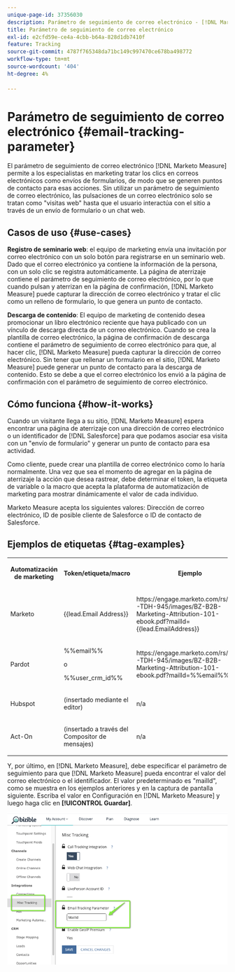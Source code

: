 ```yaml
---
unique-page-id: 37356030
description: Parámetro de seguimiento de correo electrónico - [!DNL Marketo Measure]
title: Parámetro de seguimiento de correo electrónico
exl-id: e2cfd59e-ce4a-4cbb-b64a-828d1db7410f
feature: Tracking
source-git-commit: 4787f765348da71bc149c997470ce678ba498772
workflow-type: tm+mt
source-wordcount: '404'
ht-degree: 4%

---
```


# Parámetro de seguimiento de correo electrónico {#email-tracking-parameter}

El parámetro de seguimiento de correo electrónico [!DNL Marketo Measure] permite a los especialistas en marketing tratar los clics en correos electrónicos como envíos de formularios, de modo que se generen puntos de contacto para esas acciones. Sin utilizar un parámetro de seguimiento de correo electrónico, las pulsaciones de un correo electrónico solo se tratan como &quot;visitas web&quot; hasta que el usuario interactúa con el sitio a través de un envío de formulario o un chat web.

## Casos de uso  {#use-cases}

**Registro de seminario web**: el equipo de marketing envía una invitación por correo electrónico con un solo botón para registrarse en un seminario web. Dado que el correo electrónico ya contiene la información de la persona, con un solo clic se registra automáticamente. La página de aterrizaje contiene el parámetro de seguimiento de correo electrónico, por lo que cuando pulsan y aterrizan en la página de confirmación, [!DNL Marketo Measure] puede capturar la dirección de correo electrónico y tratar el clic como un relleno de formulario, lo que genera un punto de contacto.

**Descarga de contenido**: El equipo de marketing de contenido desea promocionar un libro electrónico reciente que haya publicado con un vínculo de descarga directa de un correo electrónico. Cuando se crea la plantilla de correo electrónico, la página de confirmación de descarga contiene el parámetro de seguimiento de correo electrónico para que, al hacer clic, [!DNL Marketo Measure] pueda capturar la dirección de correo electrónico. Sin tener que rellenar un formulario en el sitio, [!DNL Marketo Measure] puede generar un punto de contacto para la descarga de contenido. Esto se debe a que el correo electrónico los envió a la página de confirmación con el parámetro de seguimiento de correo electrónico.

## Cómo funciona {#how-it-works}

Cuando un visitante llega a su sitio, [!DNL Marketo Measure] espera encontrar una página de aterrizaje con una dirección de correo electrónico o un identificador de [!DNL Salesforce] para que podamos asociar esa visita con un &quot;envío de formulario&quot; y generar un punto de contacto para esa actividad.

Como cliente, puede crear una plantilla de correo electrónico como lo haría normalmente. Una vez que sea el momento de agregar en la página de aterrizaje la acción que desea rastrear, debe determinar el token, la etiqueta de variable o la macro que acepta la plataforma de automatización de marketing para mostrar dinámicamente el valor de cada individuo.

Marketo Measure acepta los siguientes valores: Dirección de correo electrónico, ID de posible cliente de Salesforce o ID de contacto de Salesforce.

## Ejemplos de etiquetas {#tag-examples}

<table> 
 <colgroup> 
  <col> 
  <col> 
  <col> 
  <col> 
 </colgroup> 
 <tbody> 
  <tr> 
   <th><p>Automatización de marketing</p></th> 
   <th><p>Token/etiqueta/macro </p></th> 
   <th><p>Ejemplo</p></th> 
   <th><p>Material de apoyo</p></th> 
  </tr> 
  <tr> 
   <td><p>Marketo</p></td> 
   <td><p>{{lead.Email Address}} </p></td> 
   <td><p>https://engage.marketo.com/rs/460-TDH-945/images/BZ-B2B-Marketing-Attribution-101-ebook.pdf?mailId={{lead.EmailAddress}}</p></td> 
   <td><p>https://experienceleague.adobe.com/docs/marketo/using/product-docs/demand-generation/landing-pages/personalizing-landing-pages/tokens-overview.html?lang=es</p></td> 
  </tr> 
  <tr> 
   <td><p>Pardot</p></td> 
   <td><p>%%email%% </p><p>o</p><p>%%user_crm_id%%</p></td> 
   <td><p>https://engage.marketo.com/rs/460-TDH-945/images/BZ-B2B-Marketing-Attribution-101-ebook.pdf?mailId=%%email%%</p></td> 
   <td><p>https://help.salesforce.com/s/articleView?language=en_US&id=pardot_variable_tags_reference.htm&type=5</p></td> 
  </tr> 
  <tr> 
   <td><p>Hubspot</p></td> 
   <td><p>(insertado mediante el editor)</p></td> 
   <td><p>n/a</p></td> 
   <td><p>https://knowledge.hubspot.com/website-pages/personalize-your-content</p></td> 
  </tr> 
  <tr> 
   <td><p>Act-On</p></td> 
   <td><p>(insertado a través del Compositor de mensajes)</p></td> 
   <td><p>n/a</p></td> 
   <td><p>https://connect.act-on.com/hc/en-us/articles/360033436074-How-to-Personalize-Email-Content-with-CRM-Data</p></td> 
  </tr> 
 </tbody> 
</table>

Y, por último, en [!DNL Marketo Measure], debe especificar el parámetro de seguimiento para que [!DNL Marketo Measure] pueda encontrar el valor del correo electrónico o el identificador. El valor predeterminado es &quot;mailId&quot;, como se muestra en los ejemplos anteriores y en la captura de pantalla siguiente. Escriba el valor en Configuración en [!DNL Marketo Measure] y luego haga clic en **[!UICONTROL Guardar]**.

![](assets/one.png)
